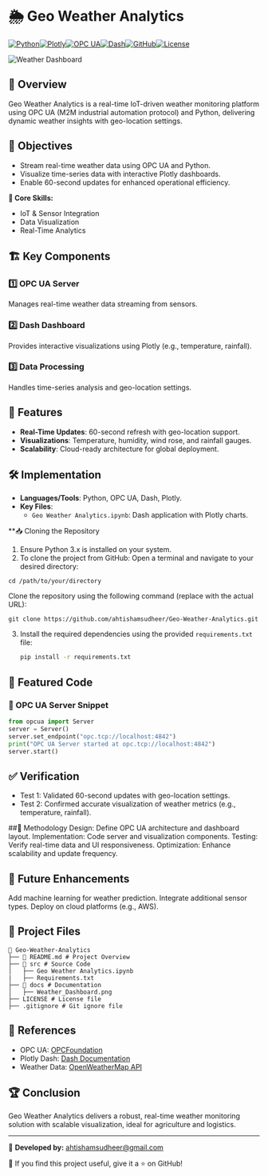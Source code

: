 # 🌦️ Geo Weather Analytics

[![Python](https://img.shields.io/badge/Python-3.x-blue)](https://www.python.org/)[![Plotly](https://img.shields.io/badge/Plotly-Visualization-orange)](https://plotly.com/)[![OPC UA](https://img.shields.io/badge/OPC%20UA-M2M%20Automation-green)](https://opcfoundation.org/)[![Dash](https://img.shields.io/badge/Dash-Dashboard-purple)](https://dash.plotly.com/)[![GitHub](https://img.shields.io/badge/GitHub-Repository-lightgrey)](https://github.com/)[![License](https://img.shields.io/badge/license-MIT-green)](LICENSE)

![Weather Dashboard](/docs/Dashboard.png)

## 🚀 Overview
Geo Weather Analytics is a real-time IoT-driven weather monitoring platform using OPC UA (M2M industrial automation protocol) and Python, delivering dynamic weather insights with geo-location settings.

## 🎯 Objectives
- Stream real-time weather data using OPC UA and Python.
- Visualize time-series data with interactive Plotly dashboards.
- Enable 60-second updates for enhanced operational efficiency.

**🔹 Core Skills:**  
- IoT & Sensor Integration  
- Data Visualization  
- Real-Time Analytics  

## 🏗️ Key Components
### 1️⃣ **OPC UA Server**
Manages real-time weather data streaming from sensors.

### 2️⃣ **Dash Dashboard**
Provides interactive visualizations using Plotly (e.g., temperature, rainfall).

### 3️⃣ **Data Processing**
Handles time-series analysis and geo-location settings.

## 📜 Features
- **Real-Time Updates**: 60-second refresh with geo-location support.
- **Visualizations**: Temperature, humidity, wind rose, and rainfall gauges.
- **Scalability**: Cloud-ready architecture for global deployment.

## 🛠️ Implementation
- **Languages/Tools**: Python, OPC UA, Dash, Plotly.
- **Key Files**:  
  - `Geo Weather Analytics.ipynb`: Dash application with Plotly charts.

**📥 Cloning the Repository
1. Ensure Python 3.x is installed on your system.
2. To clone the project from GitHub:
Open a terminal and navigate to your desired directory:
```
cd /path/to/your/directory
```
Clone the repository using the following command (replace with the actual URL):

```
git clone https://github.com/ahtishamsudheer/Geo-Weather-Analytics.git
```

3. Install the required dependencies using the provided `requirements.txt` file:
   ```bash
   pip install -r requirements.txt
   ```
   
## 📂 Featured Code
### 🔹 OPC UA Server Snippet
```python
from opcua import Server
server = Server()
server.set_endpoint("opc.tcp://localhost:4842")
print("OPC UA Server started at opc.tcp://localhost:4842")
server.start()
```
## ✅ Verification
- Test 1: Validated 60-second updates with geo-location settings.
- Test 2: Confirmed accurate visualization of weather metrics (e.g., temperature, rainfall).

##📌 Methodology
Design: Define OPC UA architecture and dashboard layout.
Implementation: Code server and visualization components.
Testing: Verify real-time data and UI responsiveness.
Optimization: Enhance scalability and update frequency.

## 📄 Future Enhancements
Add machine learning for weather prediction.
Integrate additional sensor types.
Deploy on cloud platforms (e.g., AWS).

## 📁 Project Files
```
📂 Geo-Weather-Analytics
├── 📜 README.md # Project Overview
├── 📂 src # Source Code
│   ├── Geo Weather Analytics.ipynb
|   ├── Requirements.txt
├── 📂 docs # Documentation
│   ├── Weather_Dashboard.png
├── LICENSE # License file
├── .gitignore # Git ignore file
```

## 📜 References
- OPC UA: [OPCFoundation](https://opcfoundation.org/)
- Plotly Dash: [Dash Documentation](https://dash.plotly.com/)
- Weather Data: [OpenWeatherMap API](https://openweathermap.org/api)

## 🏆 Conclusion
Geo Weather Analytics delivers a robust, real-time weather monitoring solution with scalable visualization, ideal for agriculture and logistics.

---

🚀 **Developed by:** ahtishamsudheer@gmail.com

🌟 If you find this project useful, give it a ⭐ on GitHub!
